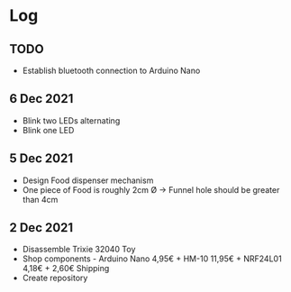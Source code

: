Log
===

TODO
----

- Establish bluetooth connection to Arduino Nano

6 Dec 2021
----------

- Blink two LEDs alternating
- Blink one LED

5 Dec 2021
----------

- Design Food dispenser mechanism
- One piece of Food is roughly 2cm Ø -> Funnel hole should be greater than 4cm

2 Dec 2021
----------

- Disassemble Trixie 32040 Toy
- Shop components - Arduino Nano 4,95€ + HM-10 11,95€ + NRF24L01 4,18€ + 2,60€ Shipping
- Create repository

